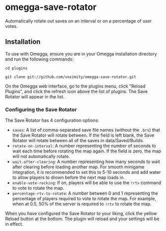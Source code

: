 # omegga-save-rotator

Automatically rotate out saves on an interval or on a percentage of user votes.

## Installation

To use with Omegga, ensure you are in your Omegga installation directory and run the following commands:

`cd plugins`

`git clone git://github.com/voximity/omegga-save-rotator.git`

On the Omegga web interface, go to the plugins menu, click "Reload Plugins", and click the refresh icon above the list of plugins.
The Save Rotator will appear in the list.

### Configuring the Save Rotator

The Save Rotator has 4 configuration options:

- `saves`: A list of comma-separated save file names (without the `.brs`) that the Save Rotator will rotate between. If the field is left blank, the Save Rotator will rotate between all of the saves in data/Saved/Builds.
- `rotate-on-interval`: A number representing the number of seconds to wait each time before rotating the map again. If the field is zero, the map will not automatically rotate.
- `wait-after-clearing`: A number representing how many seconds to wait after clearing before loading another map. For smooth minigame integration,
it is recommended to set this to 5-10 seconds and add water to allow players to drown before the next map loads in.
- `enable-vote-rocking`: If on, players will be able to use the `!rtv` command to vote to rotate the map.
- `percentage-rtv-to-rotate`: A number between 0 and 1 representing the percentage of players required to vote to rotate the map. For example, when at 0.5, 50% of the server is required to `!rtv` to rotate the map.

When you have configured the Save Rotator to your liking, click the yellow Reload button at the bottom. The plugin will reload and your settings will be in effect.